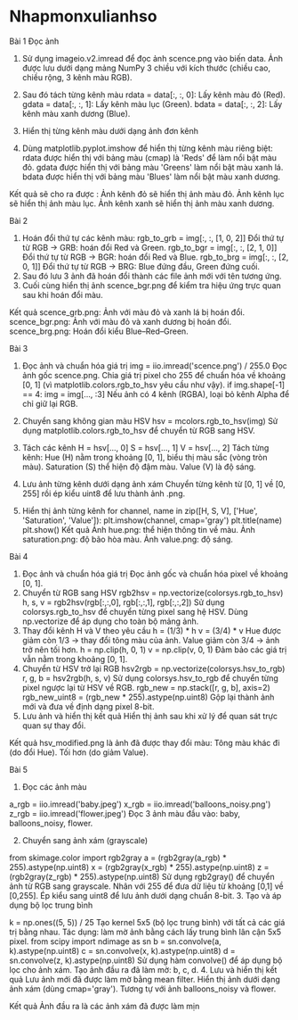 # Nhapmonxulianhso
Bài 1
Đọc ảnh
1. Sử dụng imageio.v2.imread để đọc ảnh scence.png vào biến data.
Ảnh được lưu dưới dạng mảng NumPy 3 chiều với kích thước (chiều cao, chiều rộng, 3 kênh màu RGB).

2. Sau đó tách từng kênh màu
rdata = data[:, :, 0]: Lấy kênh màu đỏ (Red).
gdata = data[:, :, 1]: Lấy kênh màu lục (Green).
bdata = data[:, :, 2]: Lấy kênh màu xanh dương (Blue).

3. Hiển thị từng kênh màu dưới dạng ảnh đơn kênh
4. Dùng matplotlib.pyplot.imshow để hiển thị từng kênh màu riêng biệt:
rdata được hiển thị với bảng màu (cmap) là 'Reds' để làm nổi bật màu đỏ.
gdata được hiển thị với bảng màu 'Greens' làm nổi bật màu xanh lá.
bdata được hiển thị với bảng màu 'Blues' làm nổi bật màu xanh dương.

Kết quả sẽ cho ra được :
Ảnh kênh đỏ sẽ hiển thị ảnh màu đỏ.
Ảnh kênh lục sẽ hiển thị ảnh màu lục.
Ảnh kênh xanh sẽ hiển thị ảnh màu xanh dương.

Bài 2
1. Hoán đổi thứ tự các kênh màu:
rgb_to_grb = img[:, :, [1, 0, 2]]
Đổi thứ tự từ RGB → GRB: hoán đổi Red và Green.
rgb_to_bgr = img[:, :, [2, 1, 0]]
Đổi thứ tự từ RGB → BGR: hoán đổi Red và Blue.
rgb_to_brg = img[:, :, [2, 0, 1]]
Đổi thứ tự từ RGB → BRG: Blue đứng đầu, Green đứng cuối.
2. Sau đó lưu 3 ảnh đã hoán đổi thành các file ảnh mới với tên tương ứng.
3. Cuối cùng hiển thị ảnh scence_bgr.png để kiểm tra hiệu ứng trực quan sau khi hoán đổi màu.

 Kết quả
scence_grb.png: Ảnh với màu đỏ và xanh lá bị hoán đổi.
scence_bgr.png: Ảnh với màu đỏ và xanh dương bị hoán đổi.
scence_brg.png: Hoán đổi kiểu Blue–Red–Green.

Bài 3
1. Đọc ảnh và chuẩn hóa giá trị
img = iio.imread('scence.png') / 255.0
Đọc ảnh gốc scence.png.
Chia giá trị pixel cho 255 để chuẩn hóa về khoảng [0, 1] (vì matplotlib.colors.rgb_to_hsv yêu cầu như vậy).
if img.shape[-1] == 4:
    img = img[..., :3]
Nếu ảnh có 4 kênh (RGBA), loại bỏ kênh Alpha để chỉ giữ lại RGB.

2. Chuyển sang không gian màu HSV
hsv = mcolors.rgb_to_hsv(img)
Sử dụng matplotlib.colors.rgb_to_hsv để chuyển từ RGB sang HSV.

3. Tách các kênh
H = hsv[..., 0]
S = hsv[..., 1]
V = hsv[..., 2]
Tách từng kênh:
Hue (H) nằm trong khoảng [0, 1], biểu thị màu sắc (vòng tròn màu).
Saturation (S) thể hiện độ đậm màu.
Value (V) là độ sáng.
4. Lưu ảnh từng kênh dưới dạng ảnh xám
Chuyển từng kênh từ [0, 1] về [0, 255] rồi ép kiểu uint8 để lưu thành ảnh .png.
5. Hiển thị ảnh từng kênh
for channel, name in zip([H, S, V], ['Hue', 'Saturation', 'Value']):
    plt.imshow(channel, cmap='gray')
    plt.title(name)
    plt.show()
Kết quả
Ảnh hue.png: thể hiện thông tin về màu.
Ảnh saturation.png: độ bão hòa màu.
Ảnh value.png: độ sáng.

Bài 4
1. Đọc ảnh và chuẩn hóa giá trị
Đọc ảnh gốc và chuẩn hóa pixel về khoảng [0, 1].
2. Chuyển từ RGB sang HSV
rgb2hsv = np.vectorize(colorsys.rgb_to_hsv)
h, s, v = rgb2hsv(rgb[:,:,0], rgb[:,:,1], rgb[:,:,2])
Sử dụng colorsys.rgb_to_hsv để chuyển từng pixel sang hệ HSV.
Dùng np.vectorize để áp dụng cho toàn bộ mảng ảnh.
3. Thay đổi kênh H và V theo yêu cầu
h = (1/3) * h
v = (3/4) * v
Hue được giảm còn 1/3 → thay đổi tông màu của ảnh.
Value giảm còn 3/4 → ảnh trở nên tối hơn.
h = np.clip(h, 0, 1)
v = np.clip(v, 0, 1)
Đảm bảo các giá trị vẫn nằm trong khoảng [0, 1].
4. Chuyển từ HSV trở lại RGB
hsv2rgb = np.vectorize(colorsys.hsv_to_rgb)
r, g, b = hsv2rgb(h, s, v)
Sử dụng colorsys.hsv_to_rgb để chuyển từng pixel ngược lại từ HSV về RGB.
rgb_new = np.stack([r, g, b], axis=2)
rgb_new_uint8 = (rgb_new * 255).astype(np.uint8)
Gộp lại thành ảnh mới và đưa về định dạng pixel 8-bit.
5. Lưu ảnh và hiển thị kết quả
Hiển thị ảnh sau khi xử lý để quan sát trực quan sự thay đổi.

Kết quả
hsv_modified.png là ảnh đã được thay đổi màu:
Tông màu khác đi (do đổi Hue).
Tối hơn (do giảm Value).

Bài 5
1. Đọc các ảnh màu

a_rgb = iio.imread('baby.jpeg')
x_rgb = iio.imread('balloons_noisy.png')
z_rgb = iio.imread('flower.jpeg')
Đọc 3 ảnh màu đầu vào: baby, balloons_noisy, flower.

2. Chuyển sang ảnh xám (grayscale)

from skimage.color import rgb2gray
a = (rgb2gray(a_rgb) * 255).astype(np.uint8)
x = (rgb2gray(x_rgb) * 255).astype(np.uint8)
z = (rgb2gray(z_rgb) * 255).astype(np.uint8)
Sử dụng rgb2gray() để chuyển ảnh từ RGB sang grayscale.
Nhân với 255 để đưa dữ liệu từ khoảng [0,1] về [0,255].
Ép kiểu sang uint8 để lưu ảnh dưới dạng chuẩn 8-bit.
3. Tạo và áp dụng bộ lọc trung bình

k = np.ones((5, 5)) / 25
Tạo kernel 5x5 (bộ lọc trung bình) với tất cả các giá trị bằng nhau.
Tác dụng: làm mờ ảnh bằng cách lấy trung bình lân cận 5x5 pixel.
from scipy import ndimage as sn
b = sn.convolve(a, k).astype(np.uint8)
c = sn.convolve(x, k).astype(np.uint8)
d = sn.convolve(z, k).astype(np.uint8)
Sử dụng hàm convolve() để áp dụng bộ lọc cho ảnh xám.
Tạo ảnh đầu ra đã làm mờ: b, c, d.
4. Lưu và hiển thị kết quả
Lưu ảnh mới đã được làm mờ bằng mean filter.
Hiển thị ảnh dưới dạng ảnh xám (dùng cmap='gray').
Tương tự với ảnh balloons_noisy và flower.

Kết quả
Ảnh đầu ra là các ảnh xám đã được làm mịn
